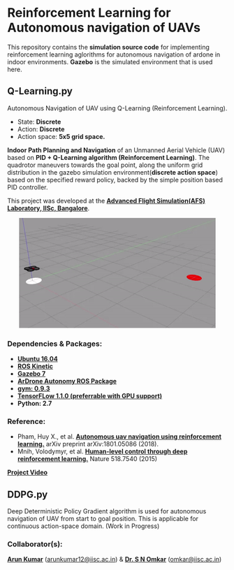 # Reinforcement Learning for Autonomous navigation of UAVs
This repository contains the <b>simulation source code</b> for implementing reinforcement learning aglorithms for autonomous navigation of ardone in indoor environments. <b>Gazebo</b> is the simulated environment that is used here.
## Q-Learning.py
Autonomous Navigation of UAV using Q-Learning (Reinforcement Learning). 
- State: <b>Discrete</b>
- Action: <b>Discrete</b>
- Action space: <b>5x5 grid space.</b>

<b>Indoor Path Planning and Navigation</b> of an Unmanned Aerial Vehicle (UAV) based on <b>PID + Q-Learning algorithm (Reinforcement Learning)</b>. The quadrotor maneuvers towards the goal point, along the uniform grid distribution in the gazebo simulation environment(<strong>discrete action space</strong>) based on the specified reward policy, backed by the simple position based PID controller.

This project was developed at the <a href="https://sites.google.com/site/compintellab/home/uavla"><b>Advanced Flight Simulation(AFS) Laboratory, IISc, Bangalore</b></a>.
<p align= "center">
<img src="Q-Learning/drone_qlearning.gif/">
</p>

### Dependencies & Packages:
- <b><a href="http://releases.ubuntu.com/16.04/">Ubuntu 16.04</a></b> 
- <b><a href="http://wiki.ros.org/kinetic">ROS Kinetic</a></b>
- <b><a href="http://gazebosim.org/">Gazebo 7</a></b>
- <b><a href="https://github.com/AutonomyLab/ardrone_autonomy">ArDrone Autonomy ROS Package</a></b>
- <b><a href="https://gym.openai.com/docs/">gym: 0.9.3</a></b>
- <b><a href="https://www.tensorflow.org/install/">TensorFLow 1.1.0 (preferrable with GPU support)</a></b>
- <b>Python: 2.7</b>

### Reference:  
- Pham, Huy X., et al. <b><a href="https://arxiv.org/abs/1801.05086">Autonomous uav navigation using reinforcement learning.</a></b> arXiv preprint arXiv:1801.05086 (2018).
- Mnih, Volodymyr, et al. <a href="https://storage.googleapis.com/deepmind-media/dqn/DQNNaturePaper.pdf"><b>Human-level control through deep reinforcement learning.</b></a> Nature 518.7540 (2015)

**<a href="https://goo.gl/zKNQdW">Project Video</a>**

## DDPG.py 
Deep Deterministic Policy Gradient algorithm is used for autonomous navigation of UAV from start to goal position. This is applicable for continuous action-space domain. (Work in Progress)

### Collaborator(s):
**<a href="https://github.com/ioarun">Arun Kumar</a>** (arunkumar12@iisc.ac.in) & **<a href="http://www.aero.iisc.ernet.in/people/s-n-omkar/">Dr. S N Omkar</a>** (omkar@iisc.ac.in)

